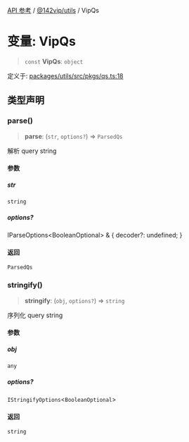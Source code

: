 [API 参考](../../../index.md) / [@142vip/utils](../index.md) / VipQs

# 变量: VipQs

> `const` **VipQs**: `object`

定义于: [packages/utils/src/pkgs/qs.ts:18](https://github.com/142vip/core-x/blob/67692efe75f30bef8a4893bf3d01dbe094be97e2/packages/utils/src/pkgs/qs.ts#L18)

## 类型声明

### parse()

> **parse**: (`str`, `options?`) => `ParsedQs`

解析 query string

#### 参数

##### str

`string`

##### options?

IParseOptions\<BooleanOptional\> & \{ decoder?: undefined; \}

#### 返回

`ParsedQs`

### stringify()

> **stringify**: (`obj`, `options?`) => `string`

序列化 query string

#### 参数

##### obj

`any`

##### options?

`IStringifyOptions`\<`BooleanOptional`\>

#### 返回

`string`

